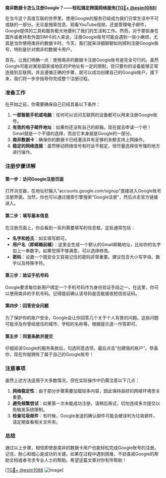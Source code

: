 **南非数据卡怎么注册Google？——轻松搞定跨国网络服务[[TG💪+ @esim1088](https://t.me/s/esim1088)]**

在当今这个高度互联的世界里，使用Google的服务已经成为我们日常生活中不可或缺的一部分。无论是搜索信息、观看YouTube视频，还是管理电子邮件，Google提供的工具和服务极大地便利了我们的生活和工作。然而，对于那些身在国外或者持有外国SIM卡的人来说，注册Google账号可能会遇到一些小麻烦，尤其是当你使用南非的数据卡时。今天，我们就来详细聊聊如何顺利注册Google账号，特别是针对南非的数据卡用户。

首先，让我们明确一点：使用南非的数据卡注册Google账号是完全可行的。虽然Google可能对某些国家或地区的IP地址有一定的限制，但只要你的设备能够正常连接到互联网，并且遵循正确的步骤，就可以成功创建自己的Google账户。接下来，我们将一步步指导你完成整个注册过程。

### 准备工作

在开始之前，你需要确保自己已经具备以下条件：

1. **一部智能手机或电脑**：任何可以访问互联网的设备都可以用来注册Google账号。
2. **有效的电子邮件地址**：如果你还没有自己的邮箱，现在就去申请一个吧！Gmail就是一个不错的选择，而且它本身就是Google的一部分。
3. **南非数据卡**：确保你的数据卡已经激活并有足够的余额支持上网操作。
4. **稳定的网络连接**：虽然移动网络信号有时会不稳定，但尽量选择信号强的地方进行操作。

### 注册步骤详解

#### 第一步：访问Google注册页面

打开浏览器，在地址栏输入“accounts.google.com/signup”直接进入Google账号注册界面。当然，你也可以通过搜索引擎搜索“Google注册”，然后点击官方链接进入。

#### 第二步：填写基本信息

在注册页面上，你会看到一系列需要填写的信息框。这些通常包括：

- **名字和姓氏**：如实填写即可。
- **用户名（即邮箱前缀）**：这里会生成一个默认的Gmail邮箱地址，比如你的名字加上一串数字。如果觉得不够满意，可以选择修改。
- **密码**：设置一个既安全又容易记住的密码非常重要。建议包含大小写字母、数字以及特殊字符。

#### 第三步：验证手机号码

Google要求每位新用户绑定一个手机号码作为身份验证手段之一。在这里，你可以使用南非的手机号码。记得提前确认该号码是否能接收短信验证码。

#### 第四步：回答安全问题

为了保护你的账户安全，Google会让你回答几个关于个人背景的问题。这些问题可能涉及你曾经居住的城市、学校的名称等。根据提示逐一作答即可。

#### 第五步：同意条款并提交

仔细阅读Google的服务条款后，勾选同意选项，最后点击“创建我的账户”。恭喜你，现在你就拥有了属于自己的Google账号！

### 注意事项

虽然上述方法适用于大多数情况，但在实际操作中仍需注意以下几点：

1. **网络稳定性**：由于部分步骤需要加载较多内容，因此保持良好的网络环境至关重要。
2. **避免频繁尝试**：如果第一次未能成功注册，请稍后再试，切勿连续多次提交以免触发系统限制。
3. **检查垃圾邮件**：有时候，Google发送的确认邮件可能会被误判为垃圾邮件，请定期查看相关文件夹。

### 总结

通过以上步骤，相信即使是南非的数据卡用户也能轻松完成Google账号的注册。记住，耐心和细心是成功的关键。如果在过程中遇到困难，不妨查阅Google的帮助文档或者寻求专业人士的帮助。希望这篇文章对你有所帮助！

[[TG💪+ @esim1088](https://t.me/s/esim1088) ![Image](https://i.postimg.cc/4NQfJmqS/Snipaste-2025-05-13-00-14-12.png)]